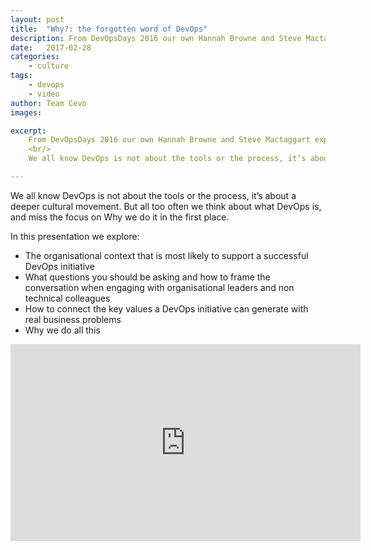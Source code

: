 ```yaml
---
layout: post
title:  "Why?: the forgotten word of DevOps"
description: From DevOpsDays 2016 our own Hannah Browne and Steve Mactaggart explore why we do what we do.
date:   2017-02-28
categories:
    - culture
tags:
    - devops
    - video
author: Team Cevo
images:

excerpt:
    From DevOpsDays 2016 our own Hannah Browne and Steve Mactaggart explore why we do what we do.<br/>
    <br/>
    We all know DevOps is not about the tools or the process, it’s about a deeper cultural movement. But all too often we think about what DevOps is, and miss the focus on Why we do it in the first place.

---
```


We all know DevOps is not about the tools or the process, it’s about a deeper cultural movement. But all too often we think about what DevOps is, and miss the focus on Why we do it in the first place.

In this presentation we explore:

* The organisational context that is most likely to support a successful DevOps initiative
* What questions you should be asking and how to frame the conversation when engaging with organisational leaders and non technical colleagues
* How to connect the key values a DevOps initiative can generate with real business problems
* Why we do all this

<iframe width="560" height="315" src="https://www.youtube.com/embed/Nw_6OjgiOWI" frameborder="0" allowfullscreen></iframe>
